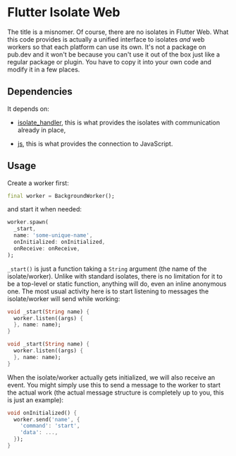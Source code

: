 # Flutter Isolate Web

The title is a misnomer. Of course, there are no isolates in Flutter Web. What this code provides
is actually a unified interface to isolates *and* web workers so that each platform can use its own.
It's not a package on pub.dev and it won't be because you can't use it out of the box just like
a regular package or plugin. You have to copy it into your own code and modify it in a few places.

## Dependencies

It depends on:

* [isolate_handler](https://pub.dev/packages/isolate_handler), this is what provides
the isolates with communication already in place,

* [js](https://pub.dev/packages/js), this is what provides the connection to JavaScript.

## Usage

Create a worker first:

```dart
final worker = BackgroundWorker();
```

and start it when needed:

```dart
worker.spawn(
  _start,
  name: 'some-unique-name',
  onInitialized: onInitialized,
  onReceive: onReceive,
);
```

`_start()` is just a function taking a `String` argument (the name of the isolate/worker). Unlike with standard isolates,
there is no limitation for it to be a top-level or static function, anything will do, even an inline anonymous one.
The most usual activity here is to start listening to messages the isolate/worker will send while working:

```dart
void _start(String name) {
  worker.listen((args) {
  }, name: name);
}
```

```dart
void _start(String name) {
  worker.listen((args) {
  }, name: name);
}
```

When the isolate/worker actually gets initialized, we will also receive an event. You might simply use this to send
a message to the worker to start the actual work (the actual message structure is completely up to you, this is just an example):

```dart
void onInitialized() {
  worker.send('name', {
    'command': 'start',
    'data': ...,
  });
}
```
